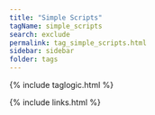 ```yaml
---
title: "Simple Scripts"
tagName: simple_scripts
search: exclude
permalink: tag_simple_scripts.html
sidebar: sidebar
folder: tags
---
```

{% include taglogic.html %}

{% include links.html %}
